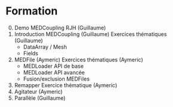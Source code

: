 # Formation

0. Demo MEDCoupling RJH (Guillaume)
1. Introduction MEDCoupling (Guillaume)
   Exercices thématiques (Guillaume)
    - DataArray / Mesh
    - Fields
2. MEDFile (Aymeric)
   Exercices thématiques (Aymeric)
    - MEDLoader API de base
    - MEDLoader API avancée
    - Fusion/exclusion MEDFiles
3. Remapper
   Exercice thématique (Aymeric)
4. Agitateur (Aymeric)
5. Parallèle (Guillaume)
